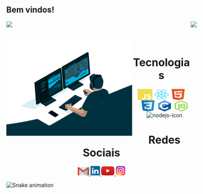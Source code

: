 ## Bem vindos!

<div>
  
  <img  height="180em" src="https://github-readme-stats.vercel.app/api?username=andersonlimaz&show_icons=true&theme=great-gatsby&include_all_commits=true&count_private=true"/>
  <img align="right" height="180em" src="https://github-readme-stats.vercel.app/api/top-langs/?username=andersonlimaz&layout=compact&langs_count=16&theme=great-gatsby"/>
</div>
<br>

<div  align="center"> 
  <div style="display: inline_block"><br>
    <img align="left" height="250" alt="coding-time" src="code.gif">
    <h1 align="center">Tecnologias</h1>
    <img align="center" height="30" width="40" alt="js-icon"  src="https://raw.githubusercontent.com/devicons/devicon/master/icons/javascript/javascript-plain.svg">
    <img align="center" height="30" width="40" alt="react-icon" src="https://raw.githubusercontent.com/devicons/devicon/master/icons/react/react-original.svg">
    <img align="center" height="30" width="40" alt="html-icon" src="https://raw.githubusercontent.com/devicons/devicon/master/icons/html5/html5-original.svg">
    <img align="center" height="30" width="40" alt="css-icon" src="https://raw.githubusercontent.com/devicons/devicon/master/icons/css3/css3-original.svg">
    <img align="center" height="30" width="40" alt="c-icon" src="https://raw.githubusercontent.com/devicons/devicon/master/icons/c/c-original.svg">
    <img align="center" height="30" width="40" alt="nodejs-icon" src="https://raw.githubusercontent.com/devicons/devicon/master/icons/nodejs/nodejs-original.svg">
    <img align="center" height="30" width="40" alt="nodejs-icon" src="https://raw.githubusercontent.com/jmnote/z-icons/master/svg/cpp.svg">
   </div>
    
  
  <h1 align="center">Redes Sociais</h1>
    <a href = "mailto: andersonlimaz@outlook.com">
      <img width="30" src="gmail.svg">
    </a>
    <a href = "https://www.linkedin.com/in/anderson-lima-4829aa206/">
      <img width="25" src="linkedin.svg">
    </a>
    <a href = "https://www.youtube.com/channel/UC_OHRlHLNA60f-WYQFXwHew">
      <img width="35" src="youtube.svg">
    </a>
    <a href = "https://www.instagram.com/andersonlimaao/tagged/">
      <img width="25" src="instagram.png">
    </a>
</div>
  
![Snake animation](https://github.com/andersonlimaz/andersonlimaz/blob/output/github-contribution-grid-snake.svg)

